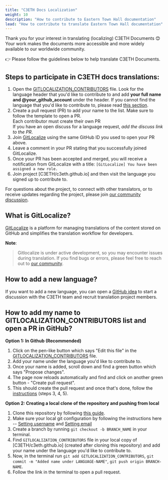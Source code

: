 ```yaml
---
title: "C3ETH Docs Localization"
weight: 10
description: "How to contribute to Eastern Town Hall documentation"
lead: "How to contribute to translate Eastern Town Hall documentation"
---
```


Thank you for your interest in translating (localizing) C3ETH Documents 😊
Your work makes the documents more accessible and more widely available to our worldwide community.

👉 Please follow the guidelines below to help translate C3ETH Documents.</br>

## Steps to participate in C3ETH docs translations:

1. Open the [GITLOCALIZATION_CONTRIBUTORS](https://github.com/C3ETH/c3eth.github.io/blob/main/GITLOCALIZE_CONTRIBUTORS.md) file. Look for the language header that you'd like to contribute to and add **your full name and @your_github_account** under the header. If you cannot find the language that you'd like to contribute to, please read [this section](#how-to-add-a-new-language).
2. Create a pull request (PR) to add your name to the list. Make sure to follow the template to open a PR.<br/>
Each contributor must create their own PR<br/>
If you have an open discuss for a language request, *add the discuss link to the PR*.
3. Join [GitLocalize](https://gitlocalize.com) using the same GitHub ID you used to open your PR above.
4. Leave a comment in your PR stating that you successfully joined GitLocalize.
5. Once your PR has been accepted and merged, you will receive a notification from GitLocalize with a title: `[GitLocalize] You have been assigned a new role.`
6. Join project [C3ETH/c3eth.github.io] and then visit the language you signed up to contribute to.<br/>

For questions about the project, to connect with other translators, or to receive updates regarding the project, please join [our community discussion](https://github.com/C3ETH/c3eth.github.io/discussions).

## What is GitLocalize?

[GitLocalize](https://gitlocalize.com) is a platform for managing translations of the content stored on GitHub and simplifies the translation workflow for developers.

**Note**:<br/>
> Gitlocalize is under active development, so you may encounter issues during translation. If you find bugs or errors, please feel free to reach out to [our community](https://github.com/C3ETH/c3eth.github.io/discussions).

## How to add a new language?

If you want to add a new language, you can open a [GitHub idea](https://github.com/C3ETH/c3eth.github.io/discussions/categories/ideas) to start a discussion with the C3ETH team and recruit translation project members.

## How to add my name to GITLOCALIZATION_CONTRIBUTORS list and open a PR in GitHub?

**Option 1: In Github (Recommended)**
1. Click on the pen-like button which says "Edit this file" in the [GITLOCALIZATION_CONTRIBUTORS](https://github.com/C3ETH/c3eth.github.io/blob/main/GITLOCALIZE_CONTRIBUTORS.md) file.
2. Add your name under the language you'd like to contribute to.
3. Once your name is added, scroll down and find a green button which says "Propose changes".
4. The page now reloads automatically and find and click on another green button - "Create pull request".
5. This should create the pull request and once that's done, follow the [instructions](#steps-to-participate-in-c3eth-docs-translations) (steps 3, 4, 5).

**Option 2: Creating a local clone of the repository and pushing from local**
1. Clone this repository by following [this guide](https://docs.github.com/en/github/creating-cloning-and-archiving-repositories/cloning-a-repository-from-github/cloning-a-repository).
2. Make sure your local git configuration by following the instructions here -- [Setting username](https://docs.github.com/en/get-started/getting-started-with-git/setting-your-username-in-git) and [Setting email](https://docs.github.com/en/github/setting-up-and-managing-your-github-user-account/managing-email-preferences/setting-your-commit-email-address#setting-your-commit-email-address-in-git)
3. Create a branch by running `git checkout -b BRANCH_NAME` in your terminal.
4. Find `GITLOCALIZATION_CONTRIBUTORS` file in your local copy of [C3ETH/c3eth.github.io] (created after cloning this repository) and add your name under the language you'd like to contribute to.
5. Now, in the terminal run `git add GITLOCALIZATION_CONTRIBUTORS`, `git commit -m "Added name under LANGUAGE-NAME"`, `git push origin BRANCH-NAME`.
6. Follow the link in the terminal to open a pull request.



